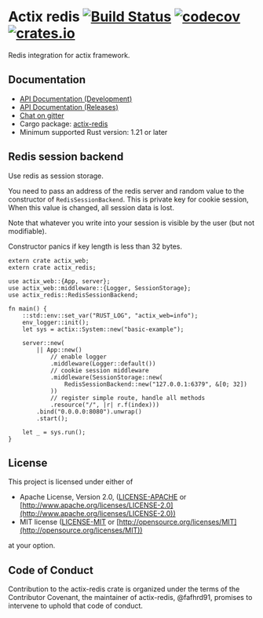 # Actix redis [![Build Status](https://travis-ci.org/actix/actix-redis.svg?branch=master)](https://travis-ci.org/actix/actix-redis) [![codecov](https://codecov.io/gh/actix/actix-redis/branch/master/graph/badge.svg)](https://codecov.io/gh/actix/actix-redis) [![crates.io](http://meritbadge.herokuapp.com/actix-redis)](https://crates.io/crates/actix-redis) 

Redis integration for actix framework.

## Documentation

* [API Documentation (Development)](http://actix.github.io/actix-redis/actix_redis/)
* [API Documentation (Releases)](https://docs.rs/actix-redis/)
* [Chat on gitter](https://gitter.im/actix/actix)
* Cargo package: [actix-redis](https://crates.io/crates/actix-redis)
* Minimum supported Rust version: 1.21 or later


## Redis session backend

Use redis as session storage.

You need to pass an address of the redis server and random value to the
constructor of `RedisSessionBackend`. This is private key for cookie session,
When this value is changed, all session data is lost.

Note that whatever you write into your session is visible by the user (but not modifiable).

Constructor panics if key length is less than 32 bytes.

```rust,ignore
extern crate actix_web;
extern crate actix_redis;

use actix_web::{App, server};
use actix_web::middleware::{Logger, SessionStorage};
use actix_redis::RedisSessionBackend;

fn main() {
    ::std::env::set_var("RUST_LOG", "actix_web=info");
    env_logger::init();
    let sys = actix::System::new("basic-example");

    server::new(
        || App::new()
            // enable logger
            .middleware(Logger::default())
            // cookie session middleware
            .middleware(SessionStorage::new(
                RedisSessionBackend::new("127.0.0.1:6379", &[0; 32])
            ))
            // register simple route, handle all methods
            .resource("/", |r| r.f(index)))
        .bind("0.0.0.0:8080").unwrap()
        .start();

    let _ = sys.run();
}
```

## License

This project is licensed under either of

* Apache License, Version 2.0, ([LICENSE-APACHE](LICENSE-APACHE) or [http://www.apache.org/licenses/LICENSE-2.0](http://www.apache.org/licenses/LICENSE-2.0))
* MIT license ([LICENSE-MIT](LICENSE-MIT) or [http://opensource.org/licenses/MIT](http://opensource.org/licenses/MIT))

at your option.

## Code of Conduct

Contribution to the actix-redis crate is organized under the terms of the
Contributor Covenant, the maintainer of actix-redis, @fafhrd91, promises to
intervene to uphold that code of conduct.

